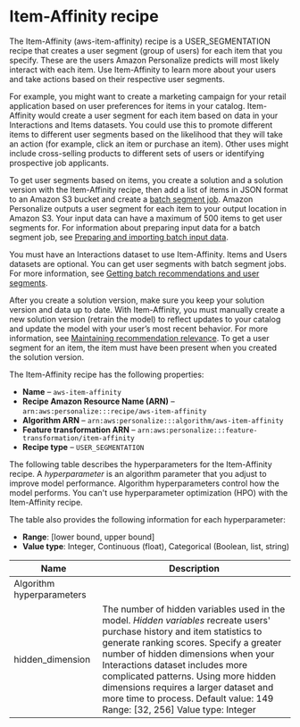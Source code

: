 # Item\-Affinity recipe<a name="item-affinity-recipe"></a>

The Item\-Affinity \(aws\-item\-affinity\) recipe is a USER\_SEGMENTATION recipe that creates a user segment \(group of users\) for each item that you specify\. These are the users Amazon Personalize predicts will most likely interact with each item\. Use Item\-Affinity to learn more about your users and take actions based on their respective user segments\. 

For example, you might want to create a marketing campaign for your retail application based on user preferences for items in your catalog\. Item\-Affinity would create a user segment for each item based on data in your Interactions and Items datasets\. You could use this to promote different items to different user segments based on the likelihood that they will take an action \(for example, click an item or purchase an item\)\. Other uses might include cross\-selling products to different sets of users or identifying prospective job applicants\. 

 To get user segments based on items, you create a solution and a solution version with the Item\-Affinity recipe, then add a list of items in JSON format to an Amazon S3 bucket and create a [batch segment job](creating-batch-seg-job.md)\. Amazon Personalize outputs a user segment for each item to your output location in Amazon S3\. Your input data can have a maximum of 500 items to get user segments for\. For information about preparing input data for a batch segment job, see [Preparing and importing batch input data](batch-data-upload.md)\. 

You must have an Interactions dataset to use Item\-Affinity\. Items and Users datasets are optional\.  You can get user segments with batch segment jobs\. For more information, see [Getting batch recommendations and user segments](recommendations-batch.md)\.

 After you create a solution version, make sure you keep your solution version and data up to date\. With Item\-Affinity, you must manually create a new solution version \(retrain the model\) to reflect updates to your catalog and update the model with your user’s most recent behavior\. For more information, see [Maintaining recommendation relevance](maintaining-relevance.md)\. To get a user segment for an item, the item must have been present when you created the solution version\.

The Item\-Affinity recipe has the following properties:
+  **Name** – `aws-item-affinity`
+  **Recipe Amazon Resource Name \(ARN\)** – `arn:aws:personalize:::recipe/aws-item-affinity`
+  **Algorithm ARN** – `arn:aws:personalize:::algorithm/aws-item-affinity`
+  **Feature transformation ARN** – `arn:aws:personalize:::feature-transformation/item-affinity`
+  **Recipe type** – `USER_SEGMENTATION`

The following table describes the hyperparameters for the Item\-Affinity recipe\. A *hyperparameter* is an algorithm parameter that you adjust to improve model performance\. Algorithm hyperparameters control how the model performs\. You can't use hyperparameter optimization \(HPO\) with the Item\-Affinity recipe\.  

The table also provides the following information for each hyperparameter:
+ **Range**: \[lower bound, upper bound\]
+ **Value type**: Integer, Continuous \(float\), Categorical \(Boolean, list, string\)


| Name | Description | 
| --- | --- | 
| Algorithm hyperparameters | 
| hidden\_dimension |  The number of hidden variables used in the model\. *Hidden variables* recreate users' purchase history and item statistics to generate ranking scores\. Specify a greater number of hidden dimensions when your Interactions dataset includes more complicated patterns\. Using more hidden dimensions requires a larger dataset and more time to process\.  Default value: 149 Range: \[32, 256\] Value type: Integer   | 